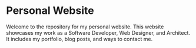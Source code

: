 # Personal Website

Welcome to the repository for my personal website. This website showcases my work as a Software Developer, Web Designer, and Architect. It includes my portfolio, blog posts, and ways to contact me.

